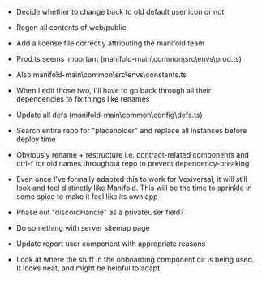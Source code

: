 - Decide whether to change back to old default user icon or not
- Regen all contents of web/public
- Add a license file correctly attributing the manifold team
- Prod.ts seems important (manifold-main\common\src\envs\prod.ts)
- Also manifold-main\common\src\envs\constants.ts
- When I edit those two, I'll have to go back through all their dependencies to fix things like renames
- Update all defs (manifold-main\common\config\defs.ts)
- Search entire repo for "placeholder" and replace all instances before deploy time
- Obviously rename + restructure i.e. contract-related components and ctrl-f for old names throughout repo to prevent dependency-breaking

- Even once I've formally adapted this to work for Voxiversal, it will still look and feel distinctly like Manifold. This will be the time to sprinkle in some spice to make it feel like its own app
- Phase out "discordHandle" as a privateUser field?
- Do something with server sitemap page
- Update report user component with appropriate reasons
- Look at where the stuff in the onboarding component dir is being used. It looks neat, and might be helpful to adapt